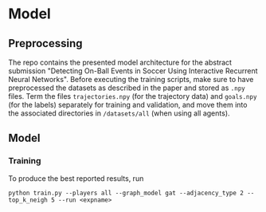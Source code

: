 # Model

## Preprocessing
The repo contains the presented model architecture for the abstract submission "Detecting On-Ball Events in Soccer Using Interactive Recurrent Neural Networks". Before executing the training scripts, make sure to have preprocessed the datasets as described in the paper and stored as ```.npy``` files. Term the files ```trajectories.npy``` (for the trajectory data) and ```goals.npy``` (for the labels) separately for training and validation, and move them into the associated directories in ```/datasets/all``` (when using all agents). 



## Model
### Training 
To produce the best reported results, run
```
python train.py --players all --graph_model gat --adjacency_type 2 --top_k_neigh 5 --run <expname>
```
